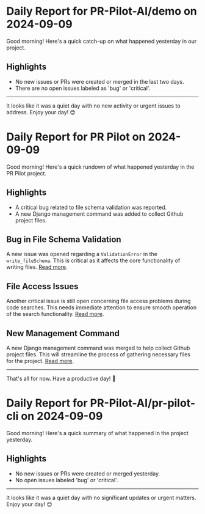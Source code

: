 # Daily Report for PR-Pilot-AI/demo on 2024-09-09

Good morning! Here's a quick catch-up on what happened yesterday in our project.

## Highlights
- No new issues or PRs were created or merged in the last two days.
- There are no open issues labeled as 'bug' or 'critical'.

---

It looks like it was a quiet day with no new activity or urgent issues to address. Enjoy your day! 😊


# Daily Report for PR Pilot on 2024-09-09

Good morning! Here's a quick rundown of what happened yesterday in the PR Pilot project.

## Highlights
- A critical bug related to file schema validation was reported.
- A new Django management command was added to collect Github project files.

## Bug in File Schema Validation
A new issue was opened regarding a `ValidationError` in the `write_fileSchema`. This is critical as it affects the core functionality of writing files. [Read more](https://github.com/PR-Pilot-AI/pr-pilot/issues/238).

## File Access Issues
Another critical issue is still open concerning file access problems during code searches. This needs immediate attention to ensure smooth operation of the search functionality. [Read more](https://github.com/PR-Pilot-AI/pr-pilot/issues/229).

## New Management Command
A new Django management command was merged to help collect Github project files. This will streamline the process of gathering necessary files for the project. [Read more](https://github.com/PR-Pilot-AI/pr-pilot/pull/236).

---

That's all for now. Have a productive day! 🚀


# Daily Report for PR-Pilot-AI/pr-pilot-cli on 2024-09-09

Good morning! Here's a quick summary of what happened in the project yesterday.

## Highlights
- No new issues or PRs were created or merged yesterday.
- No open issues labeled 'bug' or 'critical'.

---

It looks like it was a quiet day with no significant updates or urgent matters. Enjoy your day! 😊


